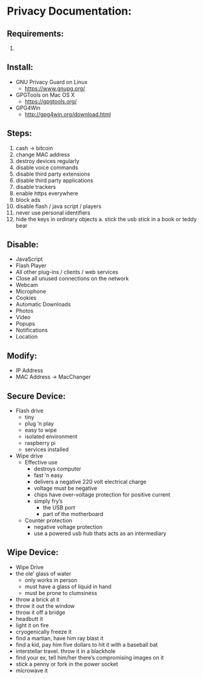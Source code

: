 # Privacy Documentation:

## Requirements:
1. 

## Install:
- GNU Privacy Guard on Linux
    - https://www.gnupg.org/
- GPGTools on Mac OS X
    - https://gpgtools.org/
- GPG4Win
    - http://gpg4win.org/download.html

## Steps:
1. cash -> bitcoin
2. change MAC address
3. destroy devices regularly
4. disable voice commands
5. disable third party extensions
6. disable third party applications
7. disable trackers
8. enable https everywhere
9. block ads
10. disable flash / java script / players
11. never use personal identifiers
12. hide the keys in ordinary objects
    a. stick the usb stick in a book or teddy bear

## Disable:
- JavaScript
- Flash Player
- All other plug-ins / clients / web services
- Close all unused connections on the network
- Webcam
- Microphone
- Cookies
- Automatic Downloads
- Photos
- Video
- Popups
- Notifications
- Location

## Modify:
- IP Address
- MAC Address -> MacChanger

## Secure Device:
- Flash drive
    - tiny
    - plug ’n play
    - easy to wipe
    - isolated environment
    - raspberry pi
    - services installed
- Wipe drive
    - Effective use
        - destroys computer
        - fast ’n easy
        - delivers a negative 220 volt electrical charge
        - voltage must be negative
        - chips have over-voltage protection for positive current
        - simply fry’s
            - the USB port
            - part of the motherboard
    - Counter protection
        - negative voltage protection
        - use a powered usb hub thats acts as an intermediary

## Wipe Device:
- Wipe Drive
- the ole’ glass of water
    - only works in person
    - must have a glass of liquid in hand
    - must be prone to clumsiness
- throw a brick at it
- throw it out the window
- throw it off a bridge
- headbutt it
- light it on fire
- cryogenically freeze it
- find a martian, have him ray blast it
- find a kid, pay him five dollars to hit it with a baseball bat
- interstellar travel. throw it in a blackhole
- find your ex, tell him/her there’s compromising images on it
- stick a penny or fork in the power socket
- microwave it